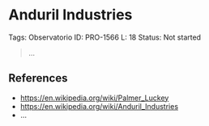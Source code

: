 # Anduril Industries

Tags: Observatorio
ID: PRO-1566
L: 18
Status: Not started

> …
> 

## References

- https://en.wikipedia.org/wiki/Palmer_Luckey
- https://en.wikipedia.org/wiki/Anduril_Industries
- …